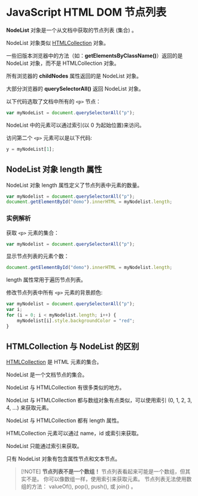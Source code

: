 # JavaScript HTML DOM 节点列表

**NodeList** 对象是一个从文档中获取的节点列表 (集合) 。

NodeList 对象类似 <a rel="noopener" target="_blank" href="js-htmldom-elements.md">HTMLCollection</a> 对象。

一些旧版本浏览器中的方法（如：**getElementsByClassName()**）返回的是 NodeList 对象，而不是 HTMLCollection 对象。

所有浏览器的  **childNodes** 属性返回的是 NodeList 对象。

大部分浏览器的 **querySelectorAll()** 返回  NodeList 对象。

以下代码选取了文档中所有的 `<p>` 节点：

<!--sec data-title="实例" data-filename="js_dom_nodelist" ces-->
```javascript
var myNodeList = document.querySelectorAll("p");
```

NodeList 中的元素可以通过索引(以 0 为起始位置)来访问。

访问第二个 `<p>` 元素可以是以下代码:

```javascript
y = myNodeList[1];
```
<!--endsec-->

## NodeList 对象 length 属性

NodeList 对象 length 属性定义了节点列表中元素的数量。

<!--sec data-title="实例" data-filename="js_dom_nodelist_length" ces-->
```javascript
var myNodelist = document.querySelectorAll("p");
document.getElementById("demo").innerHTML = myNodelist.length;
```
<!--endsec-->

### 实例解析

获取 `<p>` 元素的集合：

```javascript
var myNodelist = document.querySelectorAll("p");
```

显示节点列表的元素个数：

```javascript
document.getElementById("demo").innerHTML = myNodelist.length;
```

length 属性常用于遍历节点列表。

<!--sec data-title="实例" data-filename="js_dom_nodelist_loop" ces-->
修改节点列表中所有 `<p>` 元素的背景颜色:

```javascript
var myNodelist = document.querySelectorAll("p");
var i;
for (i = 0; i < myNodelist.length; i++) {
    myNodelist[i].style.backgroundColor = "red";
}
```
<!--endsec-->

## HTMLCollection 与 NodeList 的区别

<a rel="noopener" target="_blank" href="js-htmldom-collections.md">HTMLCollection</a> 是 HTML 元素的集合。

NodeList 是一个文档节点的集合。

NodeList 与 HTMLCollection 有很多类似的地方。

NodeList 与 HTMLCollection 都与数组对象有点类似，可以使用索引 (0, 1, 2, 3, 4, ...) 来获取元素。

NodeList 与 HTMLCollection 都有 length 属性。

HTMLCollection 元素可以通过 name，id 或索引来获取。

NodeList 只能通过索引来获取。

只有 NodeList 对象有包含属性节点和文本节点。

> [!NOTE] **节点列表不是一个数组！**
> 节点列表看起来可能是一个数组，但其实不是。
> 你可以像数组一样，使用索引来获取元素。
> 节点列表无法使用数组的方法： valueOf(), pop(), push(), 或 join() 。